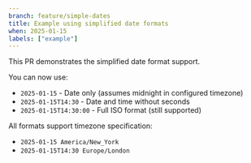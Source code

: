 ```yaml
---
branch: feature/simple-dates
title: Example using simplified date formats
when: 2025-01-15
labels: ["example"]
---
```


This PR demonstrates the simplified date format support.

You can now use:
- `2025-01-15` - Date only (assumes midnight in configured timezone)
- `2025-01-15T14:30` - Date and time without seconds
- `2025-01-15T14:30:00` - Full ISO format (still supported)

All formats support timezone specification:
- `2025-01-15 America/New_York`
- `2025-01-15T14:30 Europe/London`